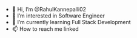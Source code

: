 - 👋 Hi, I’m @RahulKannepalli02
- 👀 I’m interested in Software Engineer
- 🌱 I’m currently learning Full Stack Development
- 📫 How to reach me linked

<!---
RahulKannepalli02/RahulKannepalli02 is a ✨ special ✨ repository because its `README.md` (this file) appears on your GitHub profile.
You can click the Preview link to take a look at your changes.
--->
